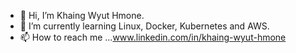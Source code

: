 - 👋 Hi, I’m Khaing Wyut Hmone.
- 🌱 I’m currently learning Linux, Docker, Kubernetes and AWS.
- 📫 How to reach me ...www.linkedin.com/in/khaing-wyut-hmone

